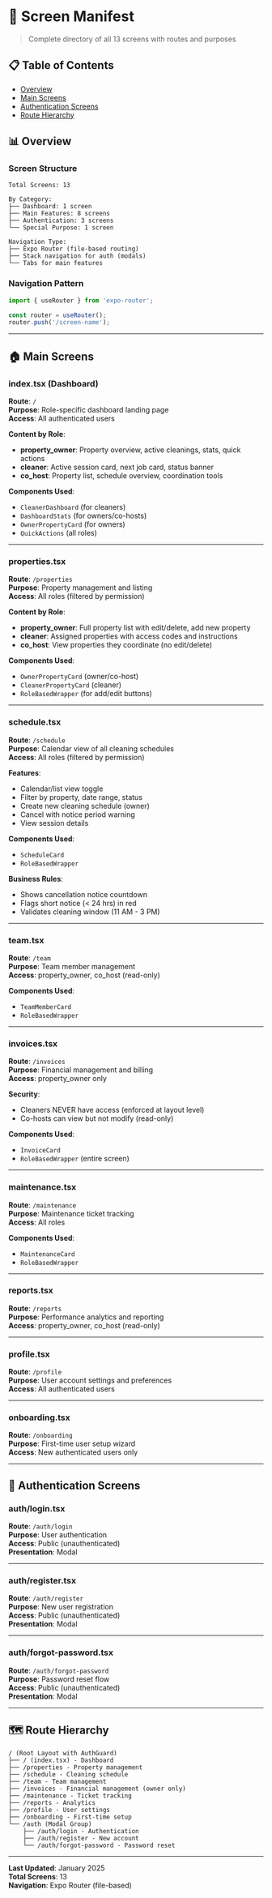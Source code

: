 # 📱 Screen Manifest

> Complete directory of all 13 screens with routes and purposes

## 📋 Table of Contents
- [Overview](#overview)
- [Main Screens](#main-screens)
- [Authentication Screens](#authentication-screens)
- [Route Hierarchy](#route-hierarchy)

## 📊 Overview

### Screen Structure
```
Total Screens: 13

By Category:
├── Dashboard: 1 screen
├── Main Features: 8 screens
├── Authentication: 3 screens
└── Special Purpose: 1 screen

Navigation Type:
├── Expo Router (file-based routing)
├── Stack navigation for auth (modals)
└── Tabs for main features
```

### Navigation Pattern
```typescript
import { useRouter } from 'expo-router';

const router = useRouter();
router.push('/screen-name');
```

---

## 🏠 Main Screens

### index.tsx (Dashboard)
**Route**: `/`  
**Purpose**: Role-specific dashboard landing page  
**Access**: All authenticated users  

**Content by Role**:
- **property_owner**: Property overview, active cleanings, stats, quick actions
- **cleaner**: Active session card, next job card, status banner
- **co_host**: Property list, schedule overview, coordination tools

**Components Used**:
- `CleanerDashboard` (for cleaners)
- `DashboardStats` (for owners/co-hosts)
- `OwnerPropertyCard` (for owners)
- `QuickActions` (all roles)

---

### properties.tsx
**Route**: `/properties`  
**Purpose**: Property management and listing  
**Access**: All roles (filtered by permission)

**Content by Role**:
- **property_owner**: Full property list with edit/delete, add new property
- **cleaner**: Assigned properties with access codes and instructions
- **co_host**: View properties they coordinate (no edit/delete)

**Components Used**:
- `OwnerPropertyCard` (owner/co-host)
- `CleanerPropertyCard` (cleaner)
- `RoleBasedWrapper` (for add/edit buttons)

---

### schedule.tsx
**Route**: `/schedule`  
**Purpose**: Calendar view of all cleaning schedules  
**Access**: All roles (filtered by permission)

**Features**:
- Calendar/list view toggle
- Filter by property, date range, status
- Create new cleaning schedule (owner)
- Cancel with notice period warning
- View session details

**Components Used**:
- `ScheduleCard`
- `RoleBasedWrapper`

**Business Rules**:
- Shows cancellation notice countdown
- Flags short notice (< 24 hrs) in red
- Validates cleaning window (11 AM - 3 PM)

---

### team.tsx
**Route**: `/team`  
**Purpose**: Team member management  
**Access**: property_owner, co_host (read-only)

**Components Used**:
- `TeamMemberCard`
- `RoleBasedWrapper`

---

### invoices.tsx
**Route**: `/invoices`  
**Purpose**: Financial management and billing  
**Access**: property_owner only

**Security**: 
- Cleaners NEVER have access (enforced at layout level)
- Co-hosts can view but not modify (read-only)

**Components Used**:
- `InvoiceCard`
- `RoleBasedWrapper` (entire screen)

---

### maintenance.tsx
**Route**: `/maintenance`  
**Purpose**: Maintenance ticket tracking  
**Access**: All roles

**Components Used**:
- `MaintenanceCard`
- `RoleBasedWrapper`

---

### reports.tsx
**Route**: `/reports`  
**Purpose**: Performance analytics and reporting  
**Access**: property_owner, co_host (read-only)

---

### profile.tsx
**Route**: `/profile`  
**Purpose**: User account settings and preferences  
**Access**: All authenticated users

---

### onboarding.tsx
**Route**: `/onboarding`  
**Purpose**: First-time user setup wizard  
**Access**: New authenticated users only

---

## 🔐 Authentication Screens

### auth/login.tsx
**Route**: `/auth/login`  
**Purpose**: User authentication  
**Access**: Public (unauthenticated)  
**Presentation**: Modal

---

### auth/register.tsx
**Route**: `/auth/register`  
**Purpose**: New user registration  
**Access**: Public (unauthenticated)  
**Presentation**: Modal

---

### auth/forgot-password.tsx
**Route**: `/auth/forgot-password`  
**Purpose**: Password reset flow  
**Access**: Public (unauthenticated)  
**Presentation**: Modal

---

## 🗺️ Route Hierarchy

```
/ (Root Layout with AuthGuard)
├── / (index.tsx) - Dashboard
├── /properties - Property management
├── /schedule - Cleaning schedule
├── /team - Team management
├── /invoices - Financial management (owner only)
├── /maintenance - Ticket tracking
├── /reports - Analytics
├── /profile - User settings
├── /onboarding - First-time setup
└── /auth (Modal Group)
    ├── /auth/login - Authentication
    ├── /auth/register - New account
    └── /auth/forgot-password - Password reset
```

---

**Last Updated**: January 2025  
**Total Screens**: 13  
**Navigation**: Expo Router (file-based)

